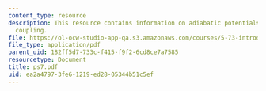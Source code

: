 ```yaml
---
content_type: resource
description: This resource contains information on adiabatic potentials and non-adiabatic
  coupling.
file: https://ol-ocw-studio-app-qa.s3.amazonaws.com/courses/5-73-introductory-quantum-mechanics-i-fall-2005/ea2a47973fe61219ed2805344b51c5ef_ps7.pdf
file_type: application/pdf
parent_uid: 182ff5d7-733c-f415-f9f2-6cd8ce7a7585
resourcetype: Document
title: ps7.pdf
uid: ea2a4797-3fe6-1219-ed28-05344b51c5ef
---
```

